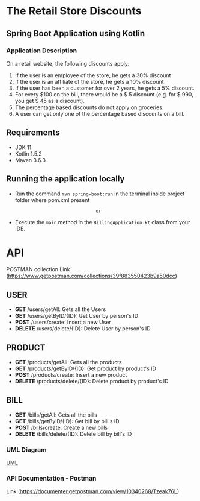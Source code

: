 # The Retail Store Discounts
## Spring Boot Application using Kotlin

### Application Description
On a retail website, the following discounts apply:
1. If the user is an employee of the store, he gets a 30% discount
2. If the user is an affiliate of the store, he gets a 10% discount
3. If the user has been a customer for over 2 years, he gets a 5% discount.
4. For every $100 on the bill, there would be a $ 5 discount (e.g. for $ 990, you get $ 45
   as a discount).
5. The percentage based discounts do not apply on groceries.
6. A user can get only one of the percentage based discounts on a bill.

## Requirements
- JDK 11
- Kotlin 1.5.2
- Maven  3.6.3
## Running the application locally
- Run the command `mvn spring-boot:run` in the terminal inside project folder where pom.xml present

                                    or
  
- Execute the `main` method in the `BillingApplication.kt` class from your IDE.

# API
 POSTMAN collection Link
 (https://www.getpostman.com/collections/39f883550423b9a50dcc)
## USER
* **GET** /users/getAll: Gets all the Users
* **GET** /users/getByID/{ID}: Get User by person's ID
* **POST** /users/create: Insert a new User
* **DELETE** /users/delete/{ID}: Delete User by person's ID

## PRODUCT
* **GET** /products/getAll: Gets all the products
* **GET** /products/getByID/{ID}: Get product by product's ID
* **POST** /products/create: Insert a new product
* **DELETE** /products/delete/{ID}: Delete product by product's ID

## BILL
* **GET** /bills/getAll: Gets all the bills
* **GET** /bills/getByID/{ID}: Get bill by bill's ID
* **POST** /bills/create: Create a new bills
* **DELETE** /bills/delete/{ID}: Delete bill by bill's ID

### UML Diagram
[UML](https://user-images.githubusercontent.com/30494259/123563186-e7611200-d7d0-11eb-8235-19ffb0631fc5.jpg)
### API Documentation - Postman
Link (https://documenter.getpostman.com/view/10340268/Tzeak76L)

